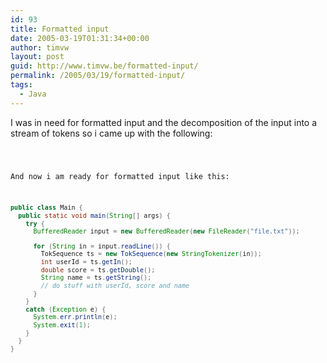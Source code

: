 ```yaml
---
id: 93
title: Formatted input
date: 2005-03-19T01:31:34+00:00
author: timvw
layout: post
guid: http://www.timvw.be/formatted-input/
permalink: /2005/03/19/formatted-input/
tags:
  - Java
---
```

I was in need for formatted input and the decomposition of the input into a stream of tokens so i came up with the following:

<code src="java/TokSequence.java.txt" lang="java" />

And now i am ready for formatted input like this:

```java
public class Main {
  public static void main(String[] args) {
    try {
      BufferedReader input = new BufferedReader(new FileReader("file.txt"));

      for (String in = input.readLine()) {
        TokSequence ts = new TokSequence(new StringTokenizer(in));
        int userId = ts.getIn();
        double score = ts.getDouble();
        String name = ts.getString();
        // do stuff with userId, score and name
      }
    } 
    catch (Exception e) {
      System.err.println(e);
      System.exit(1);
    }
  }  
} 
```
